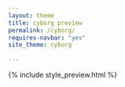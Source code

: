 ```yaml
---
layout: theme
title: cyborg preview
permalink: /cyborg/
requires-navbar: "yes"
site_theme: cyborg
  
---
```


<link rel="stylesheet" href="{{ "/css/themes/" }}{{ page.site_theme }}{{".css" | prepend: site.baseurl }}">

{% include style_preview.html %}
